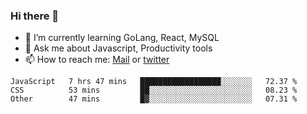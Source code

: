 ### Hi there 👋

- 🌱 I’m currently learning GoLang, React, MySQL
- 💬 Ask me about Javascript, Productivity tools 
- 📫 How to reach me: [Mail](mailto:kvaishak47@gmail.com) or [twitter](https://twitter.com/kvaish4k)



<!--START_SECTION:waka-->

```text
JavaScript   7 hrs 47 mins   ██████████████████░░░░░░░   72.37 %
CSS          53 mins         ██░░░░░░░░░░░░░░░░░░░░░░░   08.23 %
Other        47 mins         █▓░░░░░░░░░░░░░░░░░░░░░░░   07.31 %
```

<!--END_SECTION:waka-->
